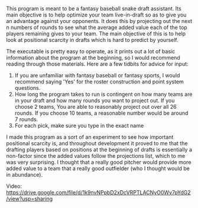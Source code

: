 This program is meant to be a fantasy baseball snake draft assistant.  Its main objective is to help optimize your team live-in-draft
so as to give you an advantage against your opponents.  It does this by projecting out the next n numbers of rounds to see what the average added
value each of the top players remaining gives to your team.  The main objective of this is to help look at positional scarcity in drafts which
is hard to predict by yourself.

The executable is pretty easy to operate, as it prints out a lot of basic information about the program at the beginning, so I would recommend reading
through those materials.  Here are a few tidbits for advice for input:
1. If you are unfamiliar with fantasy baseball or fantasy sports, I would recommend saying 'Yes' for the roster construction and point system questions.
2. How long the program takes to run is contingent on how many teams are in your draft and how many rounds you want to project out.  If you choose 2 teams,
  You are able to reasonably project out over all 26 rounds.  If you choose 10 teams, a reasonable number would be around 7 rounds.
3. For each pick, make sure you type in the exact name

I made this program as a sort of an experiment to see how important positional scarcity is, and throughout development it proved to me that the
drafting players based on positions at the beginning of drafts is essentially a non-factor since the added values follow the projections list, which
to me was very surprising.  I thought that a really good pitcher would provide more added value to a team that a really good outfielder (who I thought
would be in abundance).

Video: https://drive.google.com/file/d/1k9nvNPpbD2xDcVRPTLACNyO0Wv7pYdG2/view?usp=sharing
